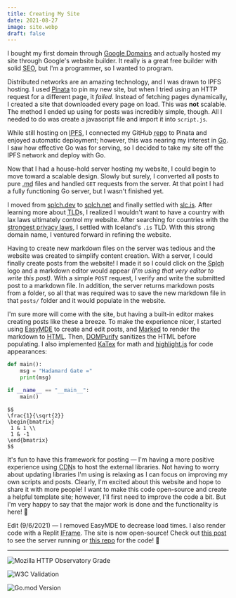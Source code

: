 ```yaml
---
title: Creating My Site
date: 2021-08-27
image: site.webp
draft: false
---
```


I bought my first domain through [Google Domains](https://domains.google.com) and actually hosted my site through Google's website builder. It really is a great free builder with solid <abbr title="Search Engine Optimization">SEO</abbr>, but I'm a programmer, so I wanted to program.

Distributed networks are an amazing technology, and I was drawn to IPFS hosting. I used [Pinata](https://www.pinata.cloud/) to pin my new site, but when I tried using an HTTP request for a different page, it _failed_. Instead of fetching pages dynamically, I created a site that downloaded every page on load. This was **not** scalable. The method I ended up using for posts was incredibly simple, though. All I needed to do was create a javascript file and import it into `script.js`.

While still hosting on [IPFS](ipfs://QmcHWkXpaBs8QB6EWBAWGANAsyq2gGhBQzosUsJECgyowm), I connected my GitHub <abbr title="Repository">repo</abbr> to Pinata and enjoyed automatic deployment; however, this was nearing my interest in [Go](https://go.dev). I saw how effective Go was for serving, so I decided to take my site off the IPFS network and deploy with Go.

Now that I had a house-hold server hosting my website, I could begin to move toward a scalable design. Slowly but surely, I converted all posts to pure <abbr title="Markdown">.md</abbr> files and handled `GET` requests from the server. At that point I had a fully functioning Go server, but I wasn't finished yet.

I moved from [splch.dev](https://splch.dev) to [splch.net](https://splch.net) and finally settled with [slc.is](https://slc.is). After learning more about <abbr title="Top Layer Domain">TLD</abbr>s, I realized I wouldn't want to have a country with lax laws ultimately control my website. After searching for countries with the [strongest privacy laws](/#The%20Best%20TLD%20is%20Not%20.com), I settled with Iceland's `.is` TLD. With this strong domain name, I ventured forward in refining the website.

Having to create new markdown files on the server was tedious and the website was created to simplify content creation. With a server, I could finally create posts from the website! I made it so I could click on the <abbr title="SPencer Lee CHurchill">Splch</abbr> logo and a markdown editor would appear _(I'm using that very editor to write this post)_. With a simple `POST` request, I verify and write the submitted post to a markdown file. In addition, the server returns markdown posts from a folder, so all that was required was to save the new markdown file in that `posts/` folder and it would populate in the website.

I'm sure more will come with the site, but having a built-in editor makes creating posts like these a breeze. To make the experience nicer, I started using [EasyMDE](https://easy-markdown-editor.tk/) to create and edit posts, and [Marked](https://marked.js.org/) to render the markdown to <abbr title="HyperText Markup Language">HTML</abbr>. Then, [DOMPurify](https://cure53.de/purify) sanitizes the HTML before populating. I also implemented [KaTex](https://katex.org/) for math and [highlight.js](https://highlightjs.org/) for code appearances:

```python
def main():
	msg = "Hadamard Gate ="
	print(msg)

if __name__ == "__main__":
	main()
```

```
$$
\frac{1}{\sqrt{2}}
\begin{bmatrix}
 1 & 1 \\
 1 & -1
\end{bmatrix}
$$
```

It's fun to have this framework for posting — I'm having a more positive experience using <abbr title="Content Delivery Network">CDN</abbr>s to host the external libraries. Not having to worry about updating libraries I'm using is relaxing as I can focus on improving my own scripts and posts. Clearly, I'm excited about this website and hope to share it with more people! I want to make this code open-source and create a helpful template site; however, I'll first need to improve the code a bit. But I'm very happy to say that the major work is done and the functionality is here! 🥳

Edit (9/6/2021) — I removed EasyMDE to decrease load times. I also render code with a Replit <abbr title="Inline Frame">IFrame</abbr>. The site is now open-source! Check out [this post](/#Grokking%20Go) to see the server running or [this repo](https://github.com/splch/slc.is) for the code! 🤩

---

![Mozilla HTTP Observatory Grade](https://img.shields.io/mozilla-observatory/grade/slc.is?publish&logo=mozilla&style=for-the-badge)

![W3C Validation](https://img.shields.io/w3c-validation/default?logo=html5&style=for-the-badge&targetUrl=https%3A%2F%2Fslc.is)

![Go.mod Version](https://img.shields.io/github/go-mod/go-version/splch/slc.is?logo=go&style=for-the-badge)

